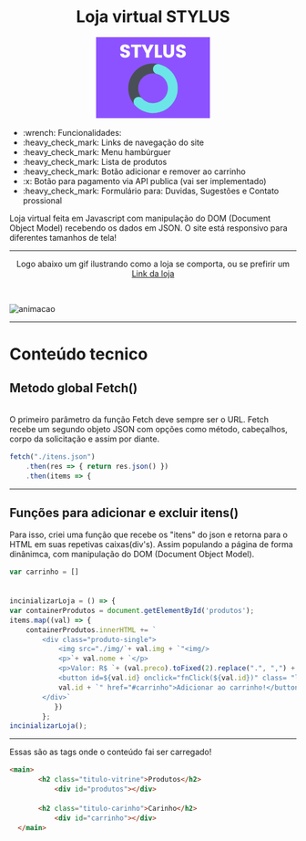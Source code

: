 
<div align= "center">
 <h1>Loja virtual STYLUS</h1>
 <img src="https://github.com/Deivison1/Loja-Stylus/blob/main/img/Logo2-1.png">
 </div>


<ul>
  <li>:wrench: Funcionalidades:</li>
  <li>:heavy_check_mark: Links de navegação do site</li>
  <li>:heavy_check_mark: Menu hambúrguer</li>
  <li>:heavy_check_mark: Lista de produtos</li>
  <li>:heavy_check_mark: Botão adicionar e remover ao carrinho</li>
  <li>:x: Botão para pagamento via API publica (vai ser implementado) </li>
  <li>:heavy_check_mark: Formulário para: Duvidas, Sugestões e Contato prossional</li>
</ul>
<p>Loja virtual feita em Javascript com manipulação do DOM (Document Object Model) recebendo os dados em JSON.
O site está responsivo para diferentes tamanhos de tela!</p>

<hr>

<p align="center">Logo abaixo um gif ilustrando como a loja se comporta, ou se prefirir um <a href="https://deivison1.github.io/Loja-Stylus/">Link da loja</a></p>

<br>

![animacao](https://github.com/Deivison1/Loja-Stylus/blob/main/img/Anima%C3%A7%C3%A3o.gif)

<hr>

<h1>Conteúdo tecnico</h1>

<h2>Metodo global Fetch()</h2>
<br>
O primeiro parâmetro da função Fetch deve sempre ser o URL. Fetch recebe um segundo objeto JSON com opções como método, cabeçalhos, corpo da solicitação e assim por diante.

``` Javascript
fetch("./itens.json") 
    .then(res => { return res.json() }) 
    .then(items => { 
```

<hr>

<h2>Funções para adicionar e excluir itens()</h2>

Para isso, criei uma função que recebe os "itens" do json e retorna para o HTML em suas repetivas caixas(div's). Assim populando a página de forma dinânimca, com manipulação do DOM (Document Object Model).

``` Javascript
var carrinho = [] 
 
 
incinializarLoja = () => { 
var containerProdutos = document.getElementById('produtos'); 
items.map((val) => { 
    containerProdutos.innerHTML += `  
        <div class="produto-single">  
            <img src="./img/`+ val.img + `"<img/>  
            <p>`+ val.nome + `</p>  
            <p>Valor: R$ `+ (val.preco).toFixed(2).replace(".", ",") + `</p>  
            <button id=${val.id} onclick="fnClick(${val.id})" class= "link-carrinho"key="` +
            val.id + `" href="#carrinho">Adicionar ao carrinho!</button>  
        </div>` 
           }) 
        };
incinializarLoja(); 
```
<hr>
 
 Essas são as tags onde o conteúdo fai ser carregado!
 ``` html
 <main>
        <h2 class="titulo-vitrine">Produtos</h2>
            <div id="produtos"></div>
            
        <h2 class="titulo-carinho">Carinho</h2>
            <div id="carrinho"></div>
   </main>
  ```

 

 
